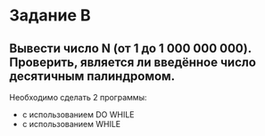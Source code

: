 Задание В
===
Вывести число N (от 1 до 1 000 000 000).
Проверить, является ли введённое число
десятичным палиндромом.
---
Необходимо сделать 2 программы:
* с использованием DO WHILE
* с использованием WHILE